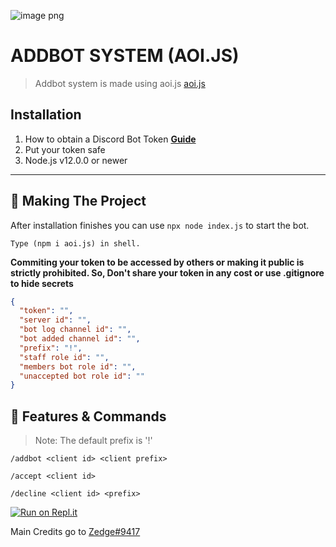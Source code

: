 ![image png](https://user-images.githubusercontent.com/99521910/153701320-426f49d2-84b8-4e1d-a71d-62e35f822a1f.jpeg)
# ADDBOT SYSTEM (AOI.JS)
> Addbot system is made using aoi.js [aoi.js](https://www.youtube.com/redirect?event=video_description&redir_token=QUFFLUhqazJFYTF0NTNXa0J6d3ZuUE8yTFFqandUeGVYd3xBQ3Jtc0tsa1ItTFVkeE02SEJqcm51T1ozMHhRbW9kS0Qzd2htYTQzajMtSDNuM2NRNTJ6ZUh1MnVXa1BPTzc2VVB6V1JqdkFEX3BzS0d1N1Ixb3RYVGE1YWp0ZlNiejlOX0ZGb3E2eEU4RnROMDVuYzdtbzNQOA&q=https%3A%2F%2Fgithub.com%2FAkaruiDevelopment%2Faoi.js%23readme)

## Installation

1. How to obtain a Discord Bot Token **[Guide](https://discordjs.guide/preparations/setting-up-a-bot-application.html#creating-your-bot)** 
2. Put your token safe
3. Node.js v12.0.0 or newer

---

## 🔎 Making The Project

After installation finishes you can use `npx node index.js` to start the bot.

```
Type (npm i aoi.js) in shell.
```

**Commiting your token to be accessed by others or making it public is strictly prohibited. So, Don't share your token in any cost or use .gitignore to hide secrets**

```json
{
  "token": "",
  "server id": "",
  "bot log channel id": "",
  "bot added channel id": "",
  "prefix": "!",
  "staff role id": "",
  "members bot role id": "",
  "unaccepted bot role id": ""
}
```

## 📝 Features & Commands

> Note: The default prefix is '!'

`/addbot <client id> <client prefix>`

`/accept <client id>`

`/decline <client id> <prefix>`

[![Run on Repl.it](https://repl.it/badge/github/Discord-Bot-Developers1/addbot-system)](https://repl.it/github/Discord-Bot-Developers1/addbot-system)

Main Credits go to [Zedge#9417](https://discord.gg/kkhazwM66M)
